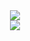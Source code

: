 <!-- ### Hi there 👋 -->

<!--
**plskz/plskz** is a ✨ _special_ ✨ repository because its `README.md` (this file) appears on your GitHub profile.

Here are some ideas to get you started:

- 🔭 I’m currently working on ...
- 🌱 I’m currently learning ...
- 👯 I’m looking to collaborate on ...
- 🤔 I’m looking for help with ...
- 💬 Ask me about ...
- 📫 How to reach me: ...
- 😄 Pronouns: ...
- ⚡ Fun fact: ...
 -->

<div align="center">
  <img src="https://user-images.githubusercontent.com/57343545/147352533-5f7c9727-913e-4ea2-80c8-10c900d3acb7.gif" />
  <br>
  <a href="https://discord.com/users/90431685472038912" >
    <img src="https://lanyard-profile-readme.vercel.app/api/90431685472038912" />
  </a>
</div>
